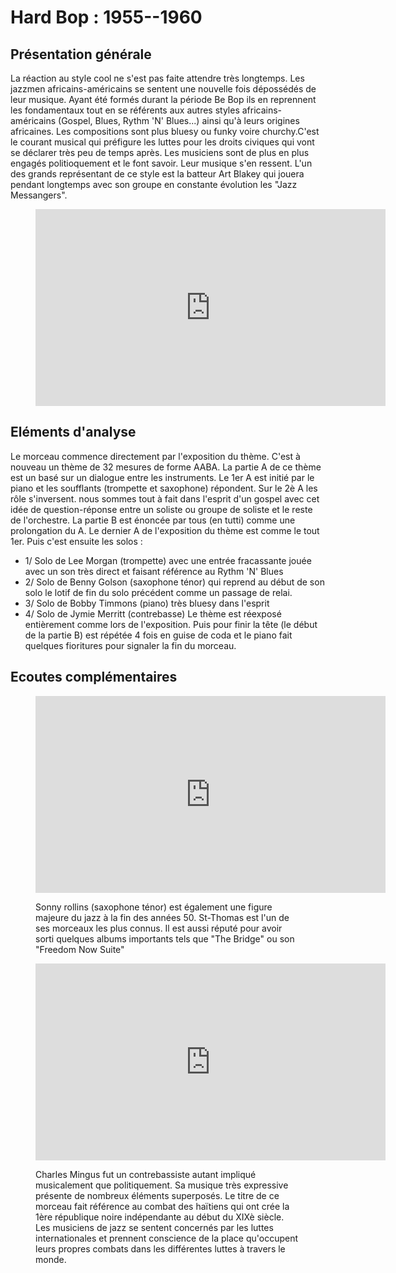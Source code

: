 # Hard Bop : 1955--1960

## Présentation générale
La réaction au style cool ne s'est pas faite attendre très longtemps. Les jazzmen africains-américains se sentent une nouvelle fois dépossédés de leur musique. Ayant été formés durant la période Be Bop ils en  reprennent les fondamentaux tout en se référents aux autres styles africains-américains (Gospel, Blues, Rythm 'N' Blues...) ainsi qu'à leurs origines africaines. Les compositions sont plus bluesy ou funky voire churchy.C'est le courant musical qui préfigure les luttes pour les droits civiques qui vont se déclarer très peu de temps après. Les musiciens sont de plus en plus engagés politioquement et le font savoir. Leur musique s'en ressent.
L'un des grands représentant de ce style est la batteur Art Blakey qui jouera pendant longtemps avec son groupe en constante évolution les "Jazz Messangers".


<figure class="app-frame styles text-align-center" data-title="Moanin' - Art Blakey and the Jazz Messengers">
  <iframe width="560" height="315" src="https://www.youtube.com/embed/fsJ3JjpZyoA" title="YouTube video player" frameborder="0" allow="accelerometer; autoplay; clipboard-write; encrypted-media; gyroscope; picture-in-picture; web-share" allowfullscreen></iframe>
  <!-- <video src="assets/images/Moanin-Remastered-vidiget-dot-com-1387897.mp4" controls> -->
</figure>

## Eléments d'analyse
Le morceau commence directement par l'exposition du thème. C'est à nouveau un thème de 32 mesures de forme AABA. La partie A de ce thème est un basé sur un dialogue entre les instruments. Le 1er A est initié par le piano et les soufflants (trompette et saxophone) répondent. Sur le 2è A les rôle s'inversent. nous sommes tout à fait dans l'esprit d'un gospel avec cet idée de question-réponse entre un soliste ou groupe de soliste et le reste de l'orchestre. La partie B est énoncée par tous (en tutti) comme une prolongation du A. Le dernier A de l'exposition du thème est comme le tout 1er. Puis c'est ensuite les solos :
- 1/ Solo de Lee Morgan (trompette) avec une entrée fracassante jouée avec un son très direct et faisant référence au Rythm 'N' Blues
- 2/ Solo de Benny Golson (saxophone ténor) qui reprend au début de son solo le lotif de fin du solo précédent comme un passage de relai.
- 3/ Solo de Bobby Timmons (piano) très bluesy dans l'esprit
- 4/ Solo de Jymie Merritt (contrebasse)
Le thème est réexposé entièrement comme lors de l'exposition. Puis pour finir la tête (le début de la partie B) est répétée 4 fois en guise de coda et le piano fait quelques fioritures pour signaler la fin du morceau.

## Ecoutes complémentaires
<div class="encarts">
<figure class="app-frame encart text-align-center styles" data-title="St-Thomas - Sonny Rollins">
    <iframe width="560" height="315" src="https://www.youtube.com/embed/v4DTR0I7xhA" title="YouTube video player" frameborder="0" allow="accelerometer; autoplay; clipboard-write; encrypted-media; gyroscope; picture-in-picture; web-share" allowfullscreen></iframe>
    <!-- <video controls src="assets/images/SONNY-ROLLINS-St-Thomas-vidiget-dot-com-1387905.mp4"></video> -->
  <p>
Sonny rollins (saxophone ténor) est également une figure majeure du jazz à la fin des années 50. St-Thomas est l'un de ses morceaux les plus connus. Il est aussi réputé pour avoir sorti quelques albums importants tels que "The Bridge" ou son "Freedom Now Suite"
  </p>
</figure>

<figure class="app-frame encart text-align-center styles" data-title="Haïtian Fight Song - Charles Mingus">
    <iframe width="560" height="315" src="https://www.youtube.com/embed/L7CoJEyiSfE" title="YouTube video player" frameborder="0" allow="accelerometer; autoplay; clipboard-write; encrypted-media; gyroscope; picture-in-picture; web-share" allowfullscreen></iframe>
    <!-- <video controls src="assets/images/Charles-Mingus-Quintet-Haitian-Fight-Song-vidiget-dot-com-1387950.mp4"></video> -->
  <p>
Charles Mingus fut un contrebassiste autant impliqué musicalement que politiquement. Sa musique très expressive présente de nombreux éléments superposés. Le titre de ce morceau fait référence au combat des haïtiens qui ont crée la 1ère république noire indépendante au début du XIXè siècle. Les musiciens de jazz se sentent concernés par les luttes internationales et prennent conscience de la place qu'occupent leurs propres combats dans les différentes luttes à travers le monde.
  </p>
</figure>
</div>
